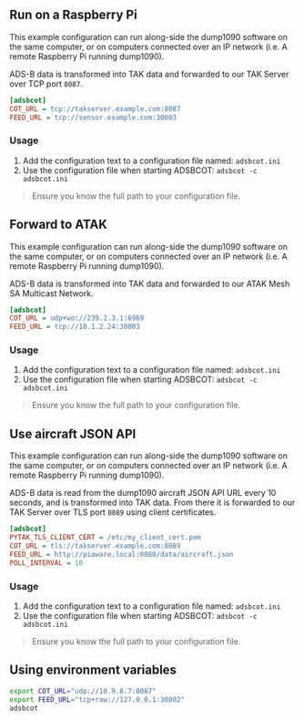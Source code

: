 
## Run on a Raspberry Pi

This example configuration can run along-side the dump1090 software on the same computer, or on computers connected over an IP network (i.e. A remote Raspberry Pi running dump1090). 

ADS-B data is transformed into TAK data and forwarded to our TAK Server over TCP port ``8087``.

```ini
[adsbcot]
COT_URL = tcp://takserver.example.com:8087
FEED_URL = tcp://sensor.example.com:30003
```

### Usage

1. Add the configuration text to a configuration file named: ``adsbcot.ini``
2. Use the configuration file when starting ADSBCOT: ``adsbcot -c adsbcot.ini``
> Ensure you know the full path to your configuration file.

## Forward to ATAK

This example configuration can run along-side the dump1090 software on the same computer, or on computers connected over an IP network (i.e. A remote Raspberry Pi running dump1090). 

ADS-B data is transformed into TAK data and forwarded to our ATAK Mesh SA Multicast Network.

```ini
[adsbcot]
COT_URL = udp+wo://239.2.3.1:6969
FEED_URL = tcp://10.1.2.24:30003
```

### Usage

1. Add the configuration text to a configuration file named: ``adsbcot.ini``
2. Use the configuration file when starting ADSBCOT: ``adsbcot -c adsbcot.ini``
> Ensure you know the full path to your configuration file.

## Use aircraft JSON API

This example configuration can run along-side the dump1090 software on the same computer, or on computers connected over an IP network (i.e. A remote Raspberry Pi running dump1090). 

ADS-B data is read from the dump1090 aircraft JSON API URL every 10 seconds, and is transformed into TAK data. From there it is forwarded to our TAK Server over TLS port ``8089`` using client certificates.

```ini
[adsbcot]
PYTAK_TLS_CLIENT_CERT = /etc/my_client_cert.pem
COT_URL = tls://takserver.example.com:8089
FEED_URL = http://piaware.local:8080/data/aircraft.json
POLL_INTERVAL = 10
```

### Usage

1. Add the configuration text to a configuration file named: ``adsbcot.ini``
2. Use the configuration file when starting ADSBCOT: ``adsbcot -c adsbcot.ini``
> Ensure you know the full path to your configuration file.


## Using environment variables

```bash linenums="1"
export COT_URL="udp://10.9.8.7:8087"
export FEED_URL="tcp+raw://127.0.0.1:30002"
adsbcot
```
